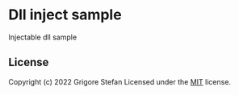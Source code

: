 # Dll inject sample

Injectable dll sample

## License

Copyright (c) 2022 Grigore Stefan
Licensed under the [MIT](LICENSE) license.

